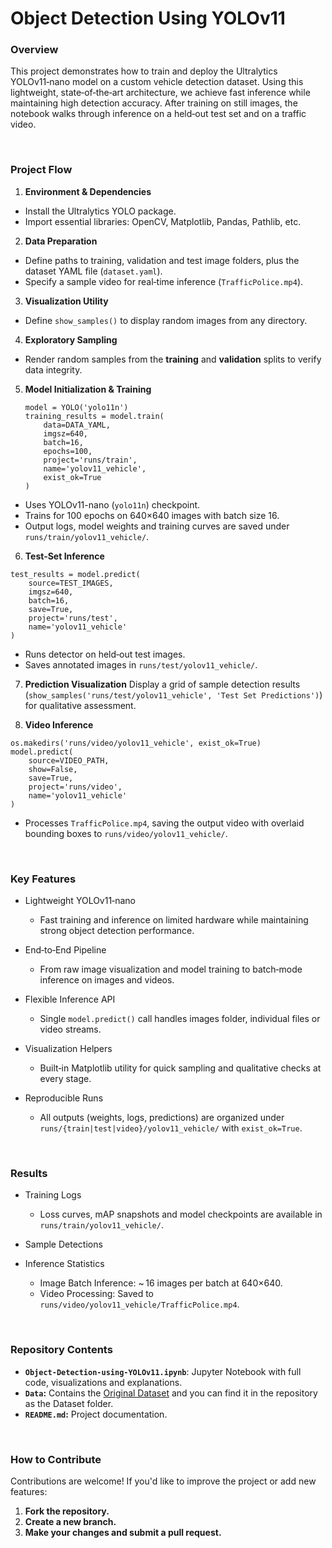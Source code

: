 # Object Detection Using YOLOv11

### Overview
This project demonstrates how to train and deploy the Ultralytics YOLOv11‑nano model on a custom vehicle detection dataset. Using this lightweight, state‑of‑the‑art architecture, we achieve fast inference while maintaining high detection accuracy. After training on still images, the notebook walks through inference on a held‑out test set and on a traffic video.

<br>

### Project Flow

1. **Environment & Dependencies**  
- Install the Ultralytics YOLO package.  
- Import essential libraries: OpenCV, Matplotlib, Pandas, Pathlib, etc.

2. **Data Preparation**  
- Define paths to training, validation and test image folders, plus the dataset YAML file (`dataset.yaml`).  
- Specify a sample video for real‑time inference (`TrafficPolice.mp4`).

3. **Visualization Utility**  
- Define `show_samples()` to display random images from any directory.

4. **Exploratory Sampling**  
- Render random samples from the **training** and **validation** splits to verify data integrity.

5. **Model Initialization & Training**  
   ```
   model = YOLO('yolo11n')  
   training_results = model.train(
       data=DATA_YAML,
       imgsz=640,
       batch=16,
       epochs=100,
       project='runs/train',
       name='yolov11_vehicle',
       exist_ok=True
   )
   ```
- Uses YOLOv11-nano (`yolo11n`) checkpoint.
- Trains for 100 epochs on 640×640 images with batch size 16.
- Output logs, model weights and training curves are saved under `runs/train/yolov11_vehicle/`.

6. **Test‑Set Inference**
```
test_results = model.predict(
    source=TEST_IMAGES,
    imgsz=640,
    batch=16,
    save=True,
    project='runs/test',
    name='yolov11_vehicle'
)
```
- Runs detector on held‑out test images.
- Saves annotated images in `runs/test/yolov11_vehicle/`.

7. **Prediction Visualization**
Display a grid of sample detection results (`show_samples('runs/test/yolov11_vehicle', 'Test Set Predictions')`) for qualitative assessment.

8. **Video Inference**
```
os.makedirs('runs/video/yolov11_vehicle', exist_ok=True)
model.predict(
    source=VIDEO_PATH,
    show=False,
    save=True,
    project='runs/video',
    name='yolov11_vehicle'
)
```
- Processes `TrafficPolice.mp4`, saving the output video with overlaid bounding boxes to `runs/video/yolov11_vehicle/`.

<br>

### Key Features

- Lightweight YOLOv11‑nano
  - Fast training and inference on limited hardware while maintaining strong object detection performance.

- End‑to‑End Pipeline
  - From raw image visualization and model training to batch‑mode inference on images and videos.

- Flexible Inference API
  - Single `model.predict()` call handles images folder, individual files or video streams.

- Visualization Helpers
  - Built‑in Matplotlib utility for quick sampling and qualitative checks at every stage.

- Reproducible Runs
  - All outputs (weights, logs, predictions) are organized under `runs/{train|test|video}/yolov11_vehicle/` with `exist_ok=True`.

<br>

### Results

- Training Logs
  - Loss curves, mAP snapshots and model checkpoints are available in `runs/train/yolov11_vehicle/`.

- Sample Detections


- Inference Statistics
  - Image Batch Inference: ~ 16 images per batch at 640×640.
  - Video Processing: Saved to `runs/video/yolov11_vehicle/TrafficPolice.mp4`.
 
<br>

### Repository Contents
- **`Object-Detection-using-YOLOv11.ipynb`**: Jupyter Notebook with full code, visualizations and explanations.
- **`Data`:** Contains the [Original Dataset](https://www.kaggle.com/datasets/alkanerturan/vehicledetection) and you can find it in the repository as the Dataset folder.
- **`README.md`:** Project documentation.

<br>

### How to Contribute
Contributions are welcome! If you'd like to improve the project or add new features:

1. **Fork the repository.**
2. **Create a new branch.**
3. **Make your changes and submit a pull request.**
